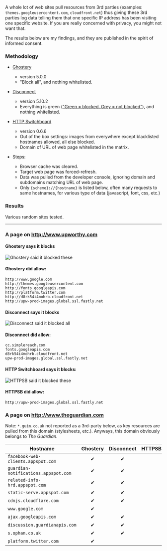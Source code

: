 A whole lot of web sites pull resources from 3rd parties (examples: `themes.googleusercontent.com`, `cloudfront.net`) thus giving these 3rd parties log data telling them that one specific IP address has been visiting one specific website. If you are really concerned with privacy, you might not want that.

The results below are my findings, and they are published in the spirit of informed consent.

### Methodology

- [Ghostery](https://chrome.google.com/webstore/detail/ghostery/mlomiejdfkolichcflejclcbmpeaniij)
    * version 5.0.0
    * "Block all", and nothing whitelisted.
- [Disconnect](https://chrome.google.com/webstore/detail/disconnect/jeoacafpbcihiomhlakheieifhpjdfeo)
    * version 5.10.2
    * Everything is green (["Green = blocked. Grey = not blocked"](https://disconnect.me/disconnect/faq#why-are-some-icons-green-and-some-icons-grey)), and nothing whitelisted.
- [HTTP Switchboard](https://chrome.google.com/webstore/detail/http-switchboard/mghdpehejfekicfjcdbfofhcmnjhgaag)
    * version 0.6.6
    * Out of the box settings: images from everywhere except blacklisted hostnames allowed, all else blocked.
    * Domain of URL of web page whitelisted in the matrix.

- Steps:
    * Browser cache was cleared.
    * Target web page was forced-refresh.
    * Data was pulled from the developer console, ignoring domain and subdomains matching URL of web page.
    * Only `{scheme}://{hostname}` is listed below, often many requests to same hostnames, for various type of data (javascript, font, css, etc.)

### Results

Various random sites tested.

***

### A page on http://www.upworthy.com

#### Ghostery says it blocks

![Ghostery said it blocked these](https://raw.github.com/gorhill/httpswitchboard/master/doc/img/privacy-tour-1-ghostery.png)

#### Ghostery did allow:
    http://www.google.com
    http://themes.googleusercontent.com
    http://fonts.googleapis.com
    http://platform.twitter.com
    http://d8rk54i4mohrb.cloudfront.net
    http://upw-prod-images.global.ssl.fastly.net

#### Disconnect says it blocks

![Disconnect said it blocked all](https://raw.github.com/gorhill/httpswitchboard/master/doc/img/privacy-tour-1-disconnect.png)

#### Disconnect did allow:
    cc.simplereach.com
    fonts.googleapis.com
    d8rk54i4mohrb.cloudfront.net
    upw-prod-images.global.ssl.fastly.net

#### HTTP Switchboard says it blocks:

![HTTPSB said it blocked these](https://raw.github.com/gorhill/httpswitchboard/master/doc/img/privacy-tour-1-httpsb.png)

#### HTTPSB did allow:
    http://upw-prod-images.global.ssl.fastly.net

### A page on http://www.theguardian.com

Note: `*.guim.co.uk` not reported as a 3rd-party below, as key resources are pulled from this domain (stylesheets, etc.). Anyways, this domain obviously belongs to *The Guardian*.

| Hostname                             | Ghostery       | Disconnect | HTTPSB |
| ------------------------------------ |:--------------:|:----------:|:------:|
| `facebook-web-clients.appspot.com`   | ✔              | ✔          |        |
| `guardian-notifications.appspot.com` | ✔              | ✔          |        |
| `related-info-hrd.appspot.com`       | ✔              | ✔          |        |
| `static-serve.appspot.com`           | ✔              | ✔          |        |
| `cdnjs.cloudflare.com`               | ✔              | ✔          |        |
| `www.google.com`                     | ✔              |            |        |
| `ajax.googleapis.com`                | ✔              | ✔          |        |
| `discussion.guardianapis.com`        | ✔              | ✔          |        |
| `s.ophan.co.uk`                      | ✔              | ✔          |        |
| `platform.twitter.com`               | ✔              |            |        |